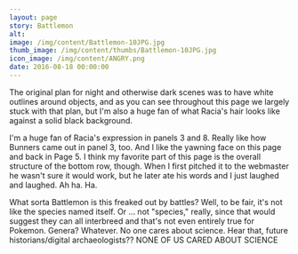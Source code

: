 ```yaml
---
layout: page
story: Battlemon
alt:
image: /img/content/Battlemon-10JPG.jpg
thumb_image: /img/content/thumbs/Battlemon-10JPG.jpg
icon_image: /img/content/ANGRY.png
date: 2016-08-18 00:00:00
---
```


The original plan for night and otherwise dark scenes was to have white outlines around objects, and as you can see throughout this page we largely stuck with that plan, but I'm also a huge fan of what Racia's hair looks like against a solid black background.

I'm a huge fan of Racia's expression in panels 3 and 8. Really like how Bunners came out in panel 3, too. And I like the yawning face on this page and back in Page 5. I think my favorite part of this page is the overall structure of the bottom row, though. When I first pitched it to the webmaster he wasn't sure it would work, but he later ate his words and I just laughed and laughed. Ah ha. Ha.

What sorta Battlemon is this freaked out by battles? Well, to be fair, it's not like the species named itself. Or ... not "species," really, since that would suggest they can all interbreed and that's not even entirely true for Pokemon. Genera? Whatever. No one cares about science. Hear that, future historians/digital archaeologists?? NONE OF US CARED ABOUT SCIENCE
